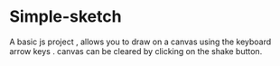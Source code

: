 # Simple-sketch

A basic js project , allows you to draw on a canvas using the keyboard arrow keys . canvas can be cleared by clicking on the shake button.
